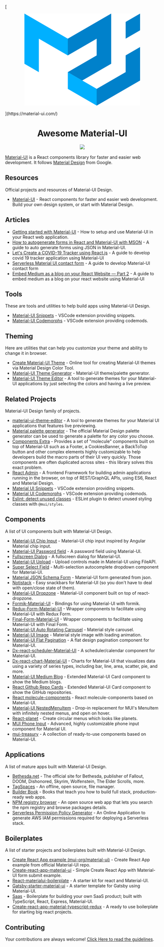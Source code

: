 <div class="github-widget" data-repo="nadunindunil/awesome-material-ui"></div>
[<p align="center"><img src="https://raw.githubusercontent.com/nadunindunil/awesome-material-ui/master/material-ui-logo.svg" height=300></p>](https://material-ui.com/)

<h1 align="center">Awesome Material-UI</h1>

[<p align="center"><img src="https://awesome.re/badge.svg" height=20></p>](https://raw.githubusercontent.com/sindresorhus/awesome)

[Material-UI](https://material-ui.com/) is a React components library for faster and easier web development. It follows [Material Design](https://material.io/design/introduction/) from Google.



## Resources

Official projects and resources of Material-UI Design.

- [Material-UI](https://material-ui.com/) - React components for faster and easier web development. Build your own design system, or start with Material Design.

## Articles

- [Getting started with Material-UI](https://medium.com/codingthesmartway-com-blog/getting-started-with-material-ui-for-react-material-design-for-react-364b2688b555) - How to setup and use Material-UI in your React web application.
- [How to autogenerate forms in React and Material-UI with MSON](https://medium.com/free-code-camp/how-to-autogenerate-forms-in-react-and-material-ui-with-mson-5771b1b7e739) - A guide to auto generate forms using JSON in Material-UI.
- [Let's Create a COVID-19 Tracker using React.js](https://towardsdatascience.com/lets-create-a-covid-19-tracker-using-react-js-5a3a0265a633) - A guide to develop covid 19 tracker application using Material-UI
- [Serverless Material UI contact form](https://medium.com/design-bootcamp/serverless-material-ui-contact-form-55296e107609) - A guide to develop Material-UI contact form
- [Embed Medium as a blog on your React Website — Part 2](https://medium.com/datadriveninvestor/embed-medium-as-a-blog-on-your-react-website-part-2-187db2b60a59) - A guide to embed medium as a blog on your react website using Material-UI

## Tools

These are tools and utilities to help build apps using Material-UI Design.

- [Material-UI Snippets](https://marketplace.visualstudio.com/items?itemName=vscodeshift.material-ui-snippets) - VSCode extension providing snippets.
- [Material-UI Codemorphs](https://marketplace.visualstudio.com/items?itemName=vscodeshift.material-ui-codemorphs) - VSCode extension providing codemods.

## Theming

Here are utilities that can help you customize your theme and ability to change it in browser.

- [Create Material-UI Theme](https://github.com/react-theming/create-mui-theme) - Online tool for creating Material-UI themes via Material Design Color Tool.
- [Material-UI Theme Generator](https://cimdalli.github.io/mui-theme-generator/) - Material-UI theme/palette generator.
- [Material-UI Theme Editor](https://in-your-saas.github.io/material-ui-theme-editor/) - A tool to generate themes for your Material-UI applications by just selecting the colors and having a live preview.

## Related Projects

Material-UI Design family of projects.

- [material-ui-theme-editor](https://in-your-saas.github.io/material-ui-theme-editor/) - A tool to generate themes for your Material UI applications that features live previewing.
- [Material palette generator](https://m2.material.io/inline-tools/color/) - The official Material Design palette generator can be used to generate a palette for any color you choose.
- [Components Extra](https://github.com/alexandre-lelain/components-extra) - Provides a set of "molecule" components built on top of Material-UI such as a Footer, a CookiesBanner, a BackToTop button and other complex elements highly customizable to help developers build the macro parts of their UI very quickly. Those components are often duplicated across sites - this library solves this exact problem.
- [React Admin](https://marmelab.com/react-admin/) - A frontend Framework for building admin applications running in the browser, on top of REST/GraphQL APIs, using ES6, React and Material Design.
- [Material UI Snippets](https://marketplace.visualstudio.com/items?itemName=vscodeshift.material-ui-snippets) - VSCode extension providing snippets.
- [Material UI Codemorphs](https://marketplace.visualstudio.com/items?itemName=vscodeshift.material-ui-codemorphs) - VSCode extension providing codemods.
- [Eslint: detect unused classes](https://github.com/jens-ox/eslint-plugin-material-ui-unused-classes) - ESLint plugin to detect unused styling classes with `@mui/styles`.

## Components

A list of UI components built with Material-UI Design.

- [Material-UI Chip Input](https://github.com/TeamWertarbyte/material-ui-chip-input) - Material-UI chip input inspired by Angular Material chip input.
- [Material-UI Password field](https://github.com/TeamWertarbyte/material-ui-password-field) - A password field using Material-UI.
- [Fullscreen Dialog](https://github.com/TeamWertarbyte/material-ui-fullscreen-dialog) - A fullscreen dialog for Material-UI.
- [Material-UI Upload](https://github.com/corpix/material-ui-upload) - Upload controls made in Material-UI using FileAPI.
- [Super Select Field](https://github.com/Sharlaan/material-ui-superselectfield) - Multi-selection autocomplete dropdown component for Material-UI.
- [Material JSON Schema Form](https://github.com/nadunindunil/material-jsonschema-form) - Material-UI form generated from json.
- [Notistack](https://github.com/iamhosseindhv/notistack) - Easy snackbars for Material-UI (so you don't have to deal with open/close state of them).
- [Material-UI Dropzone](https://github.com/Yuvaleros/material-ui-dropzone) - Material-UI component built on top of react-dropzone.
- [Formik-Material-UI](https://github.com/stackworx/formik-material-ui) - Bindings for using Material-UI with formik.
- [Redux-Form-Material-UI](https://github.com/erikras/redux-form-material-ui) - Wrapper components to facilitate using Material-UI with Redux Form.
- [Final-Form-Material-UI](https://github.com/Deadly0/final-form-material-ui) - Wrapper components to facilitate using Material-UI with Final Form.
- [Material-UI Auto Rotating Carousel](https://mui.wertarbyte.com/#material-auto-rotating-carousel) - Material style carousel.
- [Material-UI Image](https://mui.wertarbyte.com/#material-ui-image) - Material style image with loading animation.
- [Material-UI Flat Pagination](https://github.com/szmslab/material-ui-flat-pagination) - A flat design pagination component for Material-UI.
- [Dx-react-scheduler-Material-UI](https://devexpress.github.io/devextreme-reactive/react/scheduler/) - A scheduler/calendar component for Material-UI.
- [Dx-react-chart-Material-UI](https://devexpress.github.io/devextreme-reactive/react/chart/) - Charts for Material-UI that visualizes data using a variety of series types, including bar, line, area, scatter, pie, and more.
- [Material-UI Medium Blog](https://github.com/sabesansathananthan/material-ui-medium-blog) - Extended Material-UI Card component to show the Medium blogs.
- [React Github Repo Cards](https://github.com/sabesansathananthan/react-github-repo-cards) - Extended Material-UI Card component to show the GitHub repositories.
- [React molecule-components](https://github.com/alexandre-lelain/components-extra) - React molecule-components based on Material-UI.
- [Material-UI NestedMenuItem](https://github.com/azmenak/material-ui-nested-menu-item) - Drop-in replacement for MUI's MenuItem with infinitely nested menus, and open on hover.
- [React-planet](https://github.com/innFactory/react-planet) - Create circular menus which looks like planets.
- [MUI Phone Input](https://github.com/typesnippet/mui-phone-input) - Advanced, highly customizable phone input component for Material UI.
- [mui-treasury](https://github.com/siriwatknp/mui-treasury) - A collection of ready-to-use components based on Material-UI.

## Applications

A list of mature apps built with Material-UI Design.

- [Bethesda.net](https://bethesda.net/) - The official site for Bethesda, publisher of Fallout, DOOM, Dishonored, Skyrim, Wolfenstein, The Elder Scrolls, more.
- [TagSpaces](https://www.tagspaces.org/) - An offline, open source, file manager.
- [Builder Book](https://builderbook.org/) - Books that teach you how to build full stack, production-ready web apps.
- [NPM registry browser](https://topheman.github.io/npm-registry-browser/) - An open source web app that lets you search the npm registry and browse packages details.
- [Serverless Permission Policy Generator](https://github.com/Open-SL/serverless-permission-generator) - An Online Application to generate AWS IAM permissions required for deploying a Serverless stack.

## Boilerplates

A list of starter projects and boilerplates built with Material-UI Design.

- [Create React App example (mui-org/material-ui)](https://github.com/mui-org/material-ui/tree/master/examples/create-react-app) - Create React App example from official Material-UI repo.
- [Create-react-app-material-ui](https://github.com/katopz/create-react-app-material-ui) - Simple Create React App with Material-UI form submit example.
- [React-materialui-boilerplate](https://github.com/syedabuthahirm/react-materialui-boilerplate) - A starter kit for react and Material-UI.
- [Gatsby-starter-material-ui](https://github.com/nareshbhatia/gatsby-starter-material-ui) - A starter template for Gatsby using Material-UI.
- [Saas](https://github.com/async-labs/saas) - Boilerplate for building your own SaaS product; built with TypeScript, React, Express, Material-UI.
- [Create-react-app-material-typescript-redux](https://github.com/innFactory/create-react-app-material-typescript-redux) - A ready to use boilerplate for starting big react projects.

## Contributing

Your contributions are always welcome! [Click Here to read the guidelines](https://github.com/nadunindunil/awesome-material-ui/blob/master/contributing.md).